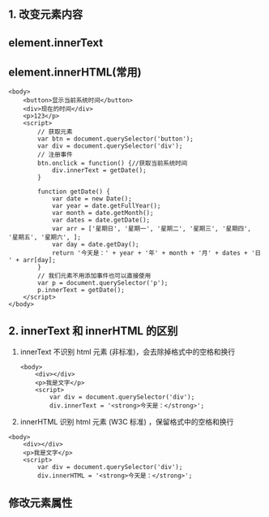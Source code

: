 ## 1. 改变元素内容

## element.innerText

## element.innerHTML(常用)

```
<body>
    <button>显示当前系统时间</button>
    <div>现在的时间</div>
    <p>123</p>
    <script>
        // 获取元素
        var btn = document.querySelector('button');
        var div = document.querySelector('div');
        // 注册事件
        btn.onclick = function() {//获取当前系统时间
            div.innerText = getDate(); 
        }

        function getDate() {
            var date = new Date();
            var year = date.getFullYear();
            var month = date.getMonth();
            var dates = date.getDate();
            var arr = ['星期日', '星期一', '星期二', '星期三', '星期四', '星期五', '星期六', ];
            var day = date.getDay();
            return '今天是：' + year + '年' + month + '月' + dates + '日 ' + arr[day];
        }
        // 我们元素不用添加事件也可以直接使用
        var p = document.querySelector('p');
        p.innerText = getDate();
    </script>
</body>

```

## 2. innerText 和 innerHTML 的区别

1. innerText 不识别 html 元素 (非标准)，会去除掉格式中的空格和换行

   ```
   <body>
       <div></div>
       <p>我是文字</p>
       <script>
           var div = document.querySelector('div');
           div.innerText = '<strong>今天是：</strong>';
   
   ```

   

2. innerHTML 识别 html 元素 (W3C 标准) ，保留格式中的空格和换行

```
<body>
    <div></div>
    <p>我是文字</p>
    <script>
        var div = document.querySelector('div');
        div.innerHTML = '<strong>今天是：</strong>';

```

##  修改元素属性

